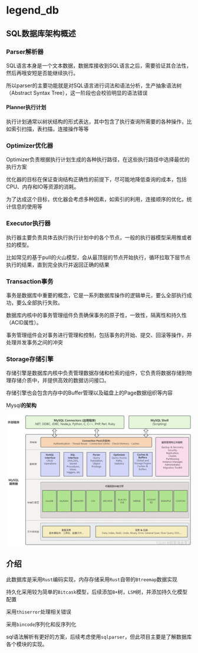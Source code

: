 # legend_db

## SQL数据库架构概述

### Parser解析器

SQL语言本身是一个文本数据，数据库接收到SQL语言之后，需要验证其合法性，然后再哦安短是否能继续执行。

所以parser的主要功能就是对SQL语言进行词法和语法分析，生产抽象语法树（Abstract Syntax Tree），这一阶段也会校验明显的语法错误

#### Planner执行计划

执行计划通常以树状结构的形式表达，其中包含了执行查询所需要的各种操作，比如索引扫描，表扫描，连接操作等等

### Optimizer优化器

Optimizer负责根据执行计划生成的各种执行路径，在这些执行路径中选择最优的执行方案

优化器的目标在保证查询结构正确性的前提下，尽可能地降低查询的成本，包括CPU、内存和IO等资源的消耗。

为了达成这个目标，优化器会考虑多种因素，如索引的利用，连接顺序的优化，统计信息的使用等

### Executor执行器

执行器主要负责具体去执行执行计划中的各个节点，一般的执行器模型采用推或者拉的模型。

比如常见的基于pull的火山模型，会从最顶层的节点开始执行，循环拉取下层节点执行的结果，直到完全执行并返回正确的结果

### Transaction事务

事务是数据库中重要的概念，它是一系列数据库操作的逻辑单元，要么全部执行成功，要么全部执行失败。

数据库内核中的事务管理组件负责确保事务的原子性，一致性，隔离性和持久性（ACID属性）。

事务管理组件会对事务进行管理和控制，包括事务的开始、提交、回滚等操作，并处理并发事务之间的冲突

### Storage存储引擎

存储引擎是数据库内核中负责管理数据存储和检索的组件，它负责将数据存储到物理存储介质中，并提供高效的数据访问接口。

存储引擎也会包含内存中的Buffer管理以及磁盘上的Page数据组织等内容

Mysql**的架构**

![mysql](./docs/images/mysql.png)

## 介绍

此数据库是采用`Rust`编码实现，内存存储采用`Rust`自带的`Btreemap`数据实现

持久化采用较为简单的`Bitcask`模型，后续添加`B+`树，`LSM`树，并添加持久化模型配置

采用`thiserror`处理相关错误

采用`bincode`序列化和反序列化

sql语法解析有更好的方案，后续考虑使用`sqlparser`，但此项目主要是了解数据库各个模块的实现。